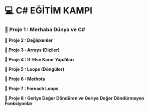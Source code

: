 # **💻 C# EĞİTİM KAMPI**

### **💎 Proje 1 : Merhaba Dünya ve C#**

**💎 Proje 2 : Değişkenler**

**💎 Proje 3 : Arrays (Diziler)**

**💎 Proje 4 : If-Else Karar Yap#ıları**

**💎 Proje 5 : Loops (Döngüler)**

**💎 Proje 6 : Methots**

**💎 Proje 7 : Foreach Loops**

**💎 Proje 8 : Geriye Değer Döndüren ve Geriye Değer Döndürmeyen Fonksiyonlar**

